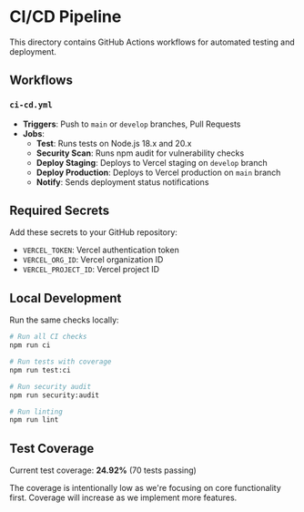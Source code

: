 # CI/CD Pipeline

This directory contains GitHub Actions workflows for automated testing and deployment.

## Workflows

### `ci-cd.yml`
- **Triggers**: Push to `main` or `develop` branches, Pull Requests
- **Jobs**:
  - **Test**: Runs tests on Node.js 18.x and 20.x
  - **Security Scan**: Runs npm audit for vulnerability checks
  - **Deploy Staging**: Deploys to Vercel staging on `develop` branch
  - **Deploy Production**: Deploys to Vercel production on `main` branch
  - **Notify**: Sends deployment status notifications

## Required Secrets

Add these secrets to your GitHub repository:

- `VERCEL_TOKEN`: Vercel authentication token
- `VERCEL_ORG_ID`: Vercel organization ID
- `VERCEL_PROJECT_ID`: Vercel project ID

## Local Development

Run the same checks locally:

```bash
# Run all CI checks
npm run ci

# Run tests with coverage
npm run test:ci

# Run security audit
npm run security:audit

# Run linting
npm run lint
```

## Test Coverage

Current test coverage: **24.92%** (70 tests passing)

The coverage is intentionally low as we're focusing on core functionality first. Coverage will increase as we implement more features.
